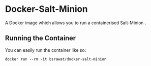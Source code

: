 # Docker-Salt-Minion

A Docker image which allows you to run a containerised Salt-Minion .

## Running the Container

You can easily run the container like so:

    docker run --rm -it bsrawat/docker-salt-minion
